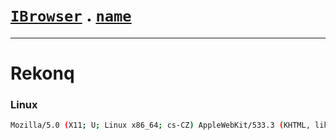 # [`IBrowser`](/api/main/get-browser.md) . [`name`](../name.md)
---
# Rekonq

### Linux

```sh
Mozilla/5.0 (X11; U; Linux x86_64; cs-CZ) AppleWebKit/533.3 (KHTML, like Gecko) rekonq Safari/533.3
```